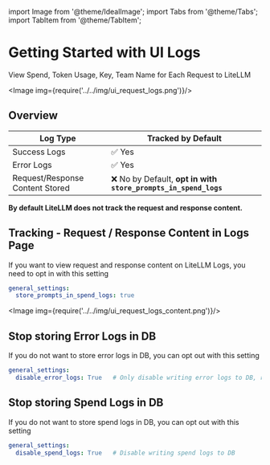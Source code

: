 
import Image from '@theme/IdealImage';
import Tabs from '@theme/Tabs';
import TabItem from '@theme/TabItem';

# Getting Started with UI Logs

View Spend, Token Usage, Key, Team Name for Each Request to LiteLLM


<Image img={require('../../img/ui_request_logs.png')}/>


## Overview

| Log Type | Tracked by Default |
|----------|-------------------|
| Success Logs | ✅ Yes |
| Error Logs | ✅ Yes |
| Request/Response Content Stored | ❌ No by Default, **opt in with `store_prompts_in_spend_logs`** |



**By default LiteLLM does not track the request and response content.**

## Tracking - Request / Response Content in Logs Page 

If you want to view request and response content on LiteLLM Logs, you need to opt in with this setting

```yaml
general_settings:
  store_prompts_in_spend_logs: true
```

<Image img={require('../../img/ui_request_logs_content.png')}/>


## Stop storing Error Logs in DB

If you do not want to store error logs in DB, you can opt out with this setting

```yaml
general_settings:
  disable_error_logs: True   # Only disable writing error logs to DB, regular spend logs will still be written unless `disable_spend_logs: True`
```

## Stop storing Spend Logs in DB

If you do not want to store spend logs in DB, you can opt out with this setting

```yaml
general_settings:
  disable_spend_logs: True   # Disable writing spend logs to DB
```
